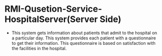 # RMI-Qusetion-Service-HospitalServer(Server Side)

* This system gets information about patients that admit to the hospital on a particular day. This system provides each patient with a questionnaire to get their information. 
This questionnaire is based on satisfaction with the facilities in the hospital.
